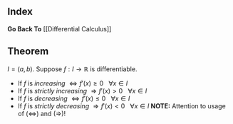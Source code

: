 ## Index
**Go Back To** [[Differential Calculus]]
## Theorem
$I = (a, b)$. Suppose $f: I \to \mathbb{R}$ is differentiable.

- If $f$ is *increasing* $\Longleftrightarrow f'(x) \geq 0 \ \ \ \forall x \in I$
- If $f$ is *strictly increasing* $\Longrightarrow f'(x) > 0 \ \ \ \forall x \in I$
- If $f$ is *decreasing* $\Longleftrightarrow f'(x) \leq 0 \ \ \ \forall x \in I$
- If $f$ is *strictly decreasing* $\Longrightarrow f'(x) < 0 \ \ \ \forall x \in I$
**NOTE:** Attention to usage of $(\Longleftrightarrow)$ and $(\Longrightarrow)$!

